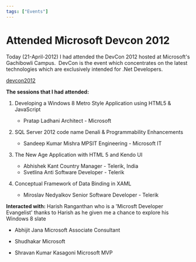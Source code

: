 ```yaml
---
tags: ["Events"]
---
```


# Attended Microsoft Devcon 2012

Today (21-April-2012) I had attended the DevCon 2012 hosted at Microsoft's Gachibowli Campus.  DevCon is the event which concentrates on the latest technologies which are exclusively intended for .Net Developers.

[devcon2012](http://mugh.net/devcon2012/index.html)

**The sessions that I had attended:**

1. Developing a Windows 8 Metro Style Application using HTML5 & JavaScript
    
    - Pratap Ladhani Architect - Microsoft
2. SQL Server 2012 code name Denali & Programmability Enhancements
    
    - Sandeep Kumar Mishra MPSIT Engineering - Microsoft IT
3. The New Age Application with HTML 5 and Kendo UI
    
    - Abhishek Kant Country Manager - Telerik, India
    - Svetlina Anti Software Developer - Telerik
4. Conceptual Framework of Data Binding in XAML
    
    - Miroslav Nedyalkov Senior Software Developer - Telerik

**Interacted with:** Harish Ranganthan who is a 'Microsft Developer Evangelist' thanks to Harish as he given me a chance to explore his Windows 8 slate

- Abhijit Jana Microsoft Associate Consultant
    
- Shudhakar Microsoft
    
- Shravan Kumar Kasagoni Microsoft MVP
